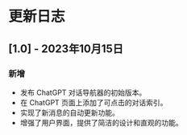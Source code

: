 # 更新日志

## [1.0] - 2023年10月15日
### 新增
- 发布 ChatGPT 对话导航器的初始版本。
- 在 ChatGPT 页面上添加了可点击的对话索引。
- 实现了新消息的自动更新功能。
- 增强了用户界面，提供了简洁的设计和直观的功能。